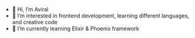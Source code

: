 - 👋 Hi, I’m Aviral
- 👀 I’m interested in frontend development, learning different languages, and creative code
- 🌱 I’m currently learning Elixir & Phoenix framework

<!---
idfunctor/idfunctor is a ✨ special ✨ repository because its `README.md` (this file) appears on your GitHub profile.
You can click the Preview link to take a look at your changes.
--->
